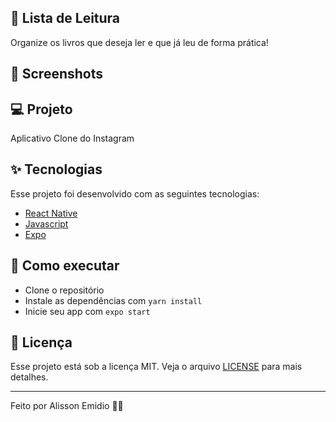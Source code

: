 ## :scroll: Lista de Leitura
 Organize os livros que deseja ler e que já leu de forma prática!
 
## :iphone: Screenshots
 <p align="center">
  
</p>

 
## 💻 Projeto

Aplicativo Clone do Instagram 
## ✨ Tecnologias

Esse projeto foi desenvolvido com as seguintes tecnologias:

- [React Native](https://reactnative.dev/)
- [Javascript](https://www.javascript.com/)
- [Expo](https://expo.io/)

## 🚀 Como executar

- Clone o repositório
- Instale as dependências com `yarn install`
- Inicie seu app com `expo start`

## 📄 Licença

Esse projeto está sob a licença MIT. Veja o arquivo [LICENSE](LICENSE.md) para mais detalhes.

---

Feito por Alisson Emidio 👋🏻
